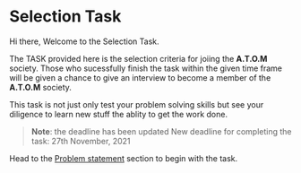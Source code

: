 # Selection Task

Hi there, Welcome to the Selection Task. 

The TASK provided here is the selection criteria for joiing the **A.T.O.M** society. Those who sucessfully finish the task within the given time frame will be given a chance to give an interview to become a member of the **A.T.O.M** society.

This task is not just only test your problem solving skills but see  your diligence to learn new stuff the ablity to get the work done.


> **Note**: the deadline has been updated 
> New deadline for completing the task: 27th November, 2021

Head to the [Problem statement](./sel-task/problem-statement.md) section to begin with the task.
